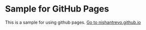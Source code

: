 # Sample for GitHub Pages

This is a sample for using github pages.
[Go to nishantrevo.github.io](https://nishantrevo.github.io/)
